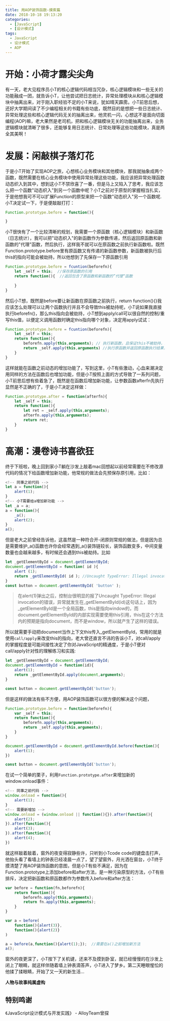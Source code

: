 ```yaml
---
title: 用AOP装饰函数-摸索篇
date: 2018-10-18 19:13:20
categories:
  - [JavaScript]
  - [设计模式]
tags:
  - JavaScript
  - 设计模式
  - AOP
---
```

# 开始：小荷才露尖尖角
有一天，老大见程序员小T的核心逻辑代码相当冗杂，核心逻辑模块和一些无关的功能融成一团，就告诉小T，让他尝试把日志统计，异常处理模块从和核心逻辑模块中抽离出来，对于刚入职经验不足的小T来说，犹如晴天霹雳。小T前思后想，还好大学期间读了不少编程相关的书籍有些功底，既然目的是想把一些日志统计、异常处理这些和核心逻辑代码无关的抽离出来，他灵机一闪，心想这不是面向切面编程(AOP)嘛，老大果然是老司机，把和核心逻辑模块无关的功能抽离出来，业务逻辑模块就清晰了很多，还能够复用日志统计、日常处理等这些功能模块，真是两全其美啊！
<!--more-->
# 发展：闲敲棋子落灯花
于是小T开始了实现AOP之旅，心想核心业务模块和其他模块，那我就抽象成两个函数，既然需要在核心业务模块中使用异常处理这些功能，我应该把异常处理函数动态织入到其中，想到这小T不禁欣喜了一番，但是马上又陷入了思考，我应该怎么把一个函数"动态织入"到另一个函数中呢？小T之前对于原型的掌握相当扎实，于是他想我可不可以扩展Function的原型来把一个函数"动态织入"另一个函数呢.小T决定试一下，于是便敲敲打打：
```js
Function.prototype.before = function(){

}
```
小T很快有了一个比较清晰的规划，我需要一个原函数（核心逻辑模块）和新函数（日志统计），我可以把"动态织入"的新函数作为参数传递，然后返回原函数和新函数的"代理"函数，然后执行，这样我不就可以在原函数之前执行新函数啦。既然Function.prototype.before里有原函数又有传递的新函数参数，新函数被执行后this的指向可能会被劫持，所以他想到了先保存一下原函数引用
```js
Function.prototype.before = fcuntion(beforefn){
    let _self = this;  //保存原函数的引用
    return function(){  //返回包含了原函数和新函数的”代理“函数
       
    }
}
```
然后小T想，既然是before要让新函数在原函数之前执行，return function(){}我应该怎么处理可以让两个函数执行并且不会导致this被劫持呢，小T说如果我直接执行beforefn()，那么this指向会被劫持，小T想到apply/call可以很自然的控制/重写this值，以便定义调用函数时确定this指向哪个对象，决定用apply试试：
```js
Function.prototype.before = fcuntion(beforefn){
    let _self = this;  
    return function(){  
        beforefn.apply(this,arguments); // 执行新函数，且保证this不被劫持，新函数接受的参数会被原封不会的传入原函数，新函数在原函数之前执行
        return _self.apply(this,arguments) //执行原函数并返回原函数执行结果，并保证this不被劫持
    }
}
```
这样就能在函数之前动态的增加功能了，写到这里，小T有些激动，心血来潮决定用同样的方法在函数后也增加功能，但是小T按照上面的方式导致了一系列问题，小T前思后想有些着急了，既然是在函数后增加新功能，让参数函数afterfn先执行显然是不正确的了，于是小T决定这样做：
```js
Function.prototype.after = function(afterfn){
    let _self = this;
    return function(){
        let ret = _self.apply(this,arguments);
        afterfn.apply(this,arguments);
        return ret;
    }
}
```
# 高潮：漫卷诗书喜欲狂
终于下班啦，晚上回到家小T躺在沙发上敲着mac回想起以前经常需要在不修改源代码的情况下给函数增加新功能，他常规的做法会先预保存原引用，比如：
```js
<!-- 同事之前代码 -->
let a = function(){
    alert(1);
}
<!-- 小T需要给a增加新功能 -->
let _a = a;
a = function(){
    _a();
    alert(2);
}
a();
```
但是老大之前曾经告诉他，这虽然是一种符合开-闭原则常规的做法，但是因为总是需要维护_a()函数也许你会经常遇到_a()装饰链较长，装饰函数变多，中间变量数量也会越来越多，有时候还会遇到this被劫持。比如
```js
let _getElementById = document.getElementById;
document.getElementById = function( id ){
    alert (1);
    return _getElementById( id ); //Uncaught TypeError: Illegal invocation
}
const button = document.getElementById( 'button' );
```
>在alert(1)弹出之后，控制台很明显的报了Uncaught TypeError: Illegal invocation的错误，异常就发生在_getElementById(id)这句话上，因为_getElementById是一个全局函数，this是指向window的，而document.getElementById的内部实现需要使用this引用，this在这个方法内的预期是指向document，而不是window，所以就产生了这样的错误。

所以就需要手动把document当作上下文this传入_getElementById，常用的就是使用`call/apply`来改变this的指向，老大曾还直言不讳的告诉小T，对call/apply的掌握程度是可能间接性决定了你对JavaScript的精通度，于是小T便对call/apply针对性的理解练习和实践:
```js
let _getElementById = document.getElementById;
document.getElementById = function(id){
    alert(1);
    return _getElementById.apply(document,arguments);
}

const button = document.getElementById('button');
```
但是这样的做法有些不方便，用AOP装饰函数可以很方便的解决这个问题，
```js
Function.prototype.before = function(beforefn){
    var _self = this;
    return function(){
        beforefn.apply(this,arguments);
        return _self.apply(this,arguments);
    }
}

document.getElementById = document.getElementById.before(function(){
    alert(1);
})

const button = document.getElementById('button');
```
在试一个简单的栗子，利用`Function.prototype.after`来增加新的window.onload事件：
```js
<!-- 同事之前代码 -->
window.onload = function(){
    alert(1);
}
<!-- 需要新增加 -->
window.onload = (window.onload || function(){}).after(function(){
    alert(2);
}).after(function(){
    alert(3);
}).after(function(){
    alert(4);
})
```
就这样敲着敲着，窗外的夜变得寂静些许，只听到小Tcode code的键盘击打声，他抬头看了看墙上的钟表已经凌晨一点了，望了望窗外，月光洒在窗台，小T终于摸清楚了用AOP装饰函数的意图，但是小T有些不满足，因为在Function.prototype上添加before和after方法，是一种污染原型的方法，小T有些排斥，决定把新函数和原函数都作为参数传入before和after方法：
```js
var before = function(fn,beforefn){
    return function(){
        beforefn.apply(this,arguments);
        return fn.apply(this,arguments);
    }
}

var a = before(
    function(){alert(3)},
    function(){alert(2)}
)

a = before(a,function(){alert(1);});  //需要在a()之前增加新方法
a();
```
窗外的夜更深了，小T按下了关机键，还来不及摸到卧室，就已经慢慢的在沙发上闭上了眼睛，就这样伴随着墙上钟表滴答声，小T进入了梦乡。第二天睡眼惺忪的他揉了揉眼睛，开始了又一天的新生活...

**人物与故事纯属虚构**
## 特别鸣谢
《JavaScript设计模式与开发实践》 -  AlloyTeam曾探